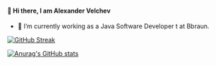 #### 👋 Hi there, I am Alexander Velchev

- 🔭 I’m currently working as a Java Software Developer t at Bbraun. 

[![GitHub Streak](https://myappstrike.herokuapp.com?user=alvelchev&theme=gruvbox)](https://git.io/streak-stats)

[![Anurag's GitHub stats](https://github-readme-stats.vercel.app/api?username=alvelchev&include_all_commits=true&show_icons=true)](https://github.com/anuraghazra/github-readme-stats)


